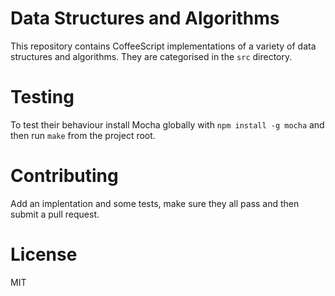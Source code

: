 # Data Structures and Algorithms

This repository contains CoffeeScript implementations of a variety of data structures and algorithms. They are categorised in the `src` directory.

# Testing

To test their behaviour install Mocha globally with `npm install -g mocha` and then run `make` from the project root.

# Contributing

Add an implentation and some tests, make sure they all pass and then submit a pull request.

# License

MIT
